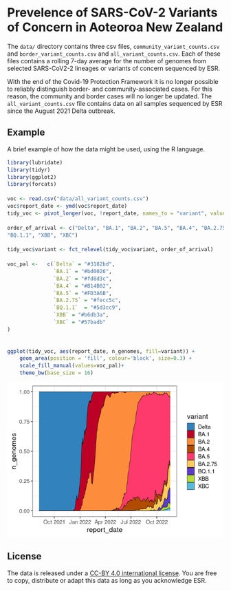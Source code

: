 
# Prevelence of SARS-CoV-2 Variants of Concern in Aoteoroa New Zealand

The `data/` directory contains three csv files,
`community_variant_counts.csv` and `border_variant_counts.csv` and
`all_variant_counts.csv`. Each of these files contains a rolling 7-day
average for the number of genomes from selected SARS-CoV2-2 lineages or
variants of concern sequenced by ESR.

With the end of the Covid-19 Protection Framework it is no longer
possible to reliably distinguish border- and community-associated cases.
For this reason, the community and border cases will no longer be
updated. The `all_variant_counts.csv` file contains data on all samples
sequenced by ESR since the August 2021 Delta outbreak.

## Example

A brief example of how the data might be used, using the R language.

``` r
library(lubridate)
library(tidyr)
library(ggplot2)
library(forcats)

voc <- read.csv("data/all_variant_counts.csv")
voc$report_date <- ymd(voc$report_date)
tidy_voc <- pivot_longer(voc, !report_date, names_to = "variant", values_to = "n_genomes")

order_of_arrival <- c("Delta", "BA.1", "BA.2", "BA.5", "BA.4", "BA.2.75", 
"BQ.1.1", "XBB", "XBC")

tidy_voc$variant <- fct_relevel(tidy_voc$variant, order_of_arrival)

voc_pal <-   c(`Delta` = "#3182bd", 
               `BA.1` = "#bd0026", 
               `BA.2` = "#fd8d3c", 
               `BA.4` = "#B14B02",
               `BA.5` = "#FD3A6B",
               `BA.2.75` = "#fecc5c", 
               `BQ.1.1`  = "#5d3cc9", 
               `XBB` = "#b6db3a", 
               `XBC` = "#57badb"
)


ggplot(tidy_voc, aes(report_date, n_genomes, fill=variant)) + 
    geom_area(position = 'fill', colour='black', size=0.3) +
    scale_fill_manual(values=voc_pal)+
    theme_bw(base_size = 16)  
```

![](images/plot-1.png)<!-- -->

## License

The data is released under a [CC-BY 4.0 international
license](https://creativecommons.org/licenses/by/4.0/). You are free to
copy, distribute or adapt this data as long as you acknowledge ESR.
